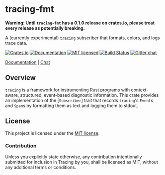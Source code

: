 # tracing-fmt

**Warning: Until `tracing-fmt` has a 0.1.0 release on crates.io, please treat every release as potentially breaking.**

A (currently experimental) [`tracing`][tracing] subscriber
that formats, colors, and logs trace data.

[![Crates.io][crates-badge]][crates-url]
[![Documentation][docs-badge]][docs-url]
[![MIT licensed][mit-badge]][mit-url]
[![Build Status][azure-badge]][azure-url]
[![Gitter chat][gitter-badge]][gitter-url]

[Documentation][docs-url] |
[Chat][gitter-url]

[tracing]: https://crates.io/crates/tracing
[tracing-fmt]: https://github.com/tokio-rs/tracing/tree/master/tracing-fmt
[crates-badge]: https://img.shields.io/crates/v/tracing-fmt.svg
[crates-url]: https://crates.io/crates/tracing-fmt
[docs-badge]: https://docs.rs/tracing-fmt/badge.svg
[docs-url]: https://docs.rs/tracing-fmt
[mit-badge]: https://img.shields.io/badge/license-MIT-blue.svg
[mit-url]: LICENSE
[azure-badge]: https://dev.azure.com/tracing/tracing/_apis/build/status/tokio-rs.tracing?branchName=master
[azure-url]: https://dev.azure.com/tracing/tracing/_build/latest?definitionId=1&branchName=master
[gitter-badge]: https://img.shields.io/gitter/room/tokio-rs/tracing.svg
[gitter-url]: https://gitter.im/tokio-rs/tracing

## Overview

[`tracing`][tracing] is a framework for instrumenting Rust programs with context-aware,
structured, event-based diagnostic information. This crate provides an
implementation of the [`Subscriber`] trait that records `tracing`'s `Event`s
and `Span`s by formatting them as text and logging them to stdout.

## License

This project is licensed under the [MIT license](LICENSE).

### Contribution

Unless you explicitly state otherwise, any contribution intentionally submitted
for inclusion in Tracing by you, shall be licensed as MIT, without any additional
terms or conditions.
